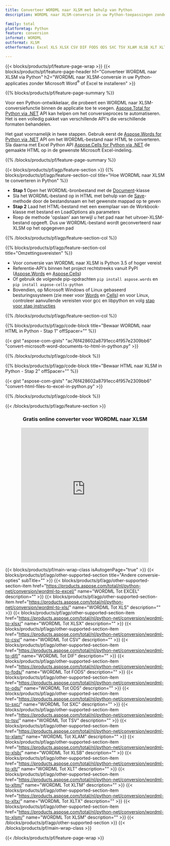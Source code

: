 ```yaml
---
title: Converteer WORDML naar XLSM met behulp van Python
description: WORDML naar XLSM-conversie in uw Python-toepassingen zonder Microsoft Word of Excel te gebruiken 

family: total
platformtag: Python
feature: conversion
informat: WORDML
outformat: XLSM
otherformats: Excel XLS XLSX CSV DIF FODS ODS SXC TSV XLAM XLSB XLT XLTM XLSM XLTX

---
```

{{< blocks/products/pf/feature-page-wrap >}}
{{< blocks/products/pf/feature-page-header h1="Converteer WORDML naar XLSM via Python" h2="WORDML naar XLSM-conversie in uw Python-applicaties zonder Microsoft Word<sup>&reg;</sup> of Excel te installeren" >}}

{{% blocks/products/pf/feature-page-summary %}}

Voor een Python-ontwikkelaar, die probeert een WORDML naar XLSM-conversiefunctie binnen de applicatie toe te voegen. [Aspose.Total for Python via .NET](https://products.aspose.com/total/python-net/) API kan helpen om het conversieproces te automatiseren. Het is een volledig pakket van verschillende API's die verschillende formaten behandelen.

Het gaat voornamelijk in twee stappen. Gebruik eerst de [Aspose.Words for Python via .NET](https://products.aspose.com/words/python-net/) API om het WORDML-bestand naar HTML te converteren. Sla daarna met Excel Python API [Aspose.Cells for Python via .NET](https://products.aspose.com/cells/python-net/) de gemaakte HTML op in de gewenste Microsoft Excel-indeling. 

{{% /blocks/products/pf/feature-page-summary %}}

{{< blocks/products/pf/agp/feature-section >}}
{{% blocks/products/pf/agp/feature-section-col title="Hoe WORDML naar XLSM te converteren in Python" %}}
- **Stap 1** Open het WORDML-bronbestand met de [Document](https://reference.aspose.com/words/python-net/aspose.words/document/)-klasse
- Sla het WORDML-bestand op in HTML met behulp van de [Save](https://reference.aspose.com/words/python-net/aspose.words/document/save/)-methode door de bestandsnaam en het gewenste mappad op te geven
-  **Stap 2** Laad het HTML-bestand met een exemplaar van de Workbook-klasse met bestand en LoadOptions als parameters
-  Roep de methode 'opslaan' aan terwijl u het pad naar het uitvoer-XLSM-bestand opgeeft. Dus uw WORDML-bestand wordt geconverteerd naar XLSM op het opgegeven pad

{{% /blocks/products/pf/agp/feature-section-col %}}

{{% blocks/products/pf/agp/feature-section-col title="Omzettingsvereisten" %}}

- Voor conversie van WORDML naar XLSM is Python 3.5 of hoger vereist
- Referentie-API's binnen het project rechtstreeks vanuit PyPI ([Aspose.Words](https://pypi.org/project/aspose-words/) en [Aspose.Cells](https://pypi.org/project/aspose-cells-python/))
-  Of gebruik de volgende pip-opdrachten ```pip install aspose.words``` en ```pip install aspose-cells-python``` 
-  Bovendien, op Microsoft Windows of Linux gebaseerd besturingssysteem (zie meer voor [Words](https://docs.aspose.com/words/python-net/system-requirements/) en [Cells](https://docs.aspose.com/cells/python-net/getting-started/#installation)) en voor Linux, controleer aanvullende vereisten voor gcc en libpython en volg [stap voor stap instructies](https://docs.aspose.com/words/python-net/installation/)
 

{{% /blocks/products/pf/agp/feature-section-col %}}

{{% blocks/products/pf/agp/code-block title="Bewaar WORDML naar HTML in Python - Stap 1" offSpacer="" %}}

{{< gist "aspose-com-gists" "ac76f428602a8791ecc4f957e2309bb6" "convert-microsoft-word-documents-to-html-in-python.py" >}}

{{% /blocks/products/pf/agp/code-block %}}

{{% blocks/products/pf/agp/code-block title="Bewaar HTML naar XLSM in Python - Stap 2" offSpacer="" %}}

{{< gist "aspose-com-gists" "ac76f428602a8791ecc4f957e2309bb6" "convert-html-files-to-excel-in-python.py" >}}

{{% /blocks/products/pf/agp/code-block %}}

{{< /blocks/products/pf/agp/feature-section >}}
<div class="container-fluid agp-content bg-white aboutfile box-1 vh100 section nopbtm">
<div class=container>
<div class=row>
<div class="demobox tc col-md-12 padding-0" align="center">

<h3>Gratis online converter voor WORDML naar XLSM</h3>

<iframe style="border: none; height: 426px;" scrolling="no" src="https://total-conversion-app-65z5r2lp.qa.k8s.dynabic.com/?to=xlsm&from=wordml" id="child-iframe" width="80%"></iframe>

</div></div>
</div></div>

{{< blocks/products/pf/main-wrap-class isAutogenPage="true" >}}
{{< blocks/products/pf/agp/other-supported-section title="Andere conversie-opties" subTitle="" >}}
{{< blocks/products/pf/agp/other-supported-section-item href="https://products.aspose.com/total/nl/python-net/conversion/wordml-to-excel/" name="WORDML Tot EXCEL" description="" >}}
{{< blocks/products/pf/agp/other-supported-section-item href="https://products.aspose.com/total/nl/python-net/conversion/wordml-to-xls/" name="WORDML Tot XLS" description="" >}}
{{< blocks/products/pf/agp/other-supported-section-item href="https://products.aspose.com/total/nl/python-net/conversion/wordml-to-xlsx/" name="WORDML Tot XLSX" description="" >}}
{{< blocks/products/pf/agp/other-supported-section-item href="https://products.aspose.com/total/nl/python-net/conversion/wordml-to-csv/" name="WORDML Tot CSV" description="" >}}
{{< blocks/products/pf/agp/other-supported-section-item href="https://products.aspose.com/total/nl/python-net/conversion/wordml-to-dif/" name="WORDML Tot DIF" description="" >}}
{{< blocks/products/pf/agp/other-supported-section-item href="https://products.aspose.com/total/nl/python-net/conversion/wordml-to-fods/" name="WORDML Tot FODS" description="" >}}
{{< blocks/products/pf/agp/other-supported-section-item href="https://products.aspose.com/total/nl/python-net/conversion/wordml-to-ods/" name="WORDML Tot ODS" description="" >}}
{{< blocks/products/pf/agp/other-supported-section-item href="https://products.aspose.com/total/nl/python-net/conversion/wordml-to-sxc/" name="WORDML Tot SXC" description="" >}}
{{< blocks/products/pf/agp/other-supported-section-item href="https://products.aspose.com/total/nl/python-net/conversion/wordml-to-tsv/" name="WORDML Tot TSV" description="" >}}
{{< blocks/products/pf/agp/other-supported-section-item href="https://products.aspose.com/total/nl/python-net/conversion/wordml-to-xlam/" name="WORDML Tot XLAM" description="" >}}
{{< blocks/products/pf/agp/other-supported-section-item href="https://products.aspose.com/total/nl/python-net/conversion/wordml-to-xlsb/" name="WORDML Tot XLSB" description="" >}}
{{< blocks/products/pf/agp/other-supported-section-item href="https://products.aspose.com/total/nl/python-net/conversion/wordml-to-xlt/" name="WORDML Tot XLT" description="" >}}
{{< blocks/products/pf/agp/other-supported-section-item href="https://products.aspose.com/total/nl/python-net/conversion/wordml-to-xltm/" name="WORDML Tot XLTM" description="" >}}
{{< blocks/products/pf/agp/other-supported-section-item href="https://products.aspose.com/total/nl/python-net/conversion/wordml-to-xltx/" name="WORDML Tot XLTX" description="" >}}
{{< blocks/products/pf/agp/other-supported-section-item href="https://products.aspose.com/total/nl/python-net/conversion/wordml-to-xlsm/" name="WORDML Tot XLSM" description="" >}}
{{< /blocks/products/pf/agp/other-supported-section >}}
{{< /blocks/products/pf/main-wrap-class >}}

{{< /blocks/products/pf/feature-page-wrap >}}